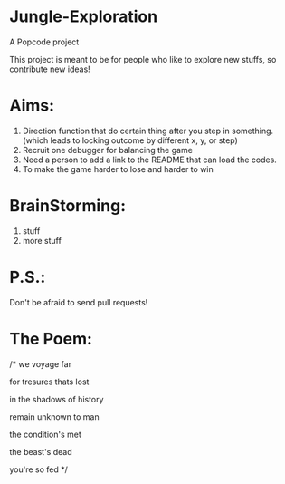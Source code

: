 # Jungle-Exploration
A Popcode project

This project is meant to be for people who like to explore new stuffs, so contribute new ideas!

# Aims:
1. Direction function that do certain thing after you step in something. (which leads to locking outcome by different x, y, or step)
2. Recruit one debugger for balancing the game 
3. Need a person to add a link to the README that can load the codes.
4. To make the game harder to lose and harder to win

# BrainStorming:
1. stuff
2. more stuff

# P.S.: 
Don't be afraid to send pull requests!

# The Poem:
/*
we voyage far

for tresures thats lost 

in the shadows of history

remain unknown to man


the condition's met

the beast's dead

you're so fed
*/



